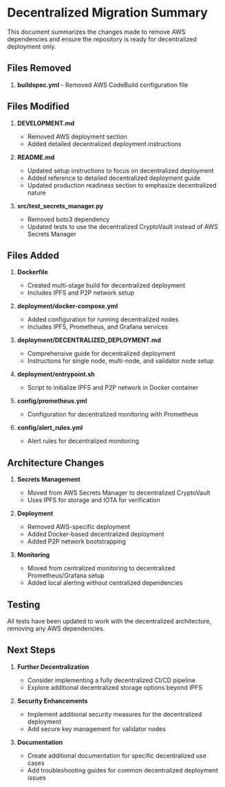 # Decentralized Migration Summary

This document summarizes the changes made to remove AWS dependencies and ensure the repository is ready for decentralized deployment only.

## Files Removed

1. **buildspec.yml** - Removed AWS CodeBuild configuration file

## Files Modified

1. **DEVELOPMENT.md**
   - Removed AWS deployment section
   - Added detailed decentralized deployment instructions

2. **README.md**
   - Updated setup instructions to focus on decentralized deployment
   - Added reference to detailed decentralized deployment guide
   - Updated production readiness section to emphasize decentralized nature

3. **src/test_secrets_manager.py**
   - Removed boto3 dependency
   - Updated tests to use the decentralized CryptoVault instead of AWS Secrets Manager

## Files Added

1. **Dockerfile**
   - Created multi-stage build for decentralized deployment
   - Includes IPFS and P2P network setup

2. **deployment/docker-compose.yml**
   - Added configuration for running decentralized nodes
   - Includes IPFS, Prometheus, and Grafana services

3. **deployment/DECENTRALIZED_DEPLOYMENT.md**
   - Comprehensive guide for decentralized deployment
   - Instructions for single node, multi-node, and validator node setup

4. **deployment/entrypoint.sh**
   - Script to initialize IPFS and P2P network in Docker container

5. **config/prometheus.yml**
   - Configuration for decentralized monitoring with Prometheus

6. **config/alert_rules.yml**
   - Alert rules for decentralized monitoring

## Architecture Changes

1. **Secrets Management**
   - Moved from AWS Secrets Manager to decentralized CryptoVault
   - Uses IPFS for storage and IOTA for verification

2. **Deployment**
   - Removed AWS-specific deployment
   - Added Docker-based decentralized deployment
   - Added P2P network bootstrapping

3. **Monitoring**
   - Moved from centralized monitoring to decentralized Prometheus/Grafana setup
   - Added local alerting without centralized dependencies

## Testing

All tests have been updated to work with the decentralized architecture, removing any AWS dependencies.

## Next Steps

1. **Further Decentralization**
   - Consider implementing a fully decentralized CI/CD pipeline
   - Explore additional decentralized storage options beyond IPFS

2. **Security Enhancements**
   - Implement additional security measures for the decentralized deployment
   - Add secure key management for validator nodes

3. **Documentation**
   - Create additional documentation for specific decentralized use cases
   - Add troubleshooting guides for common decentralized deployment issues